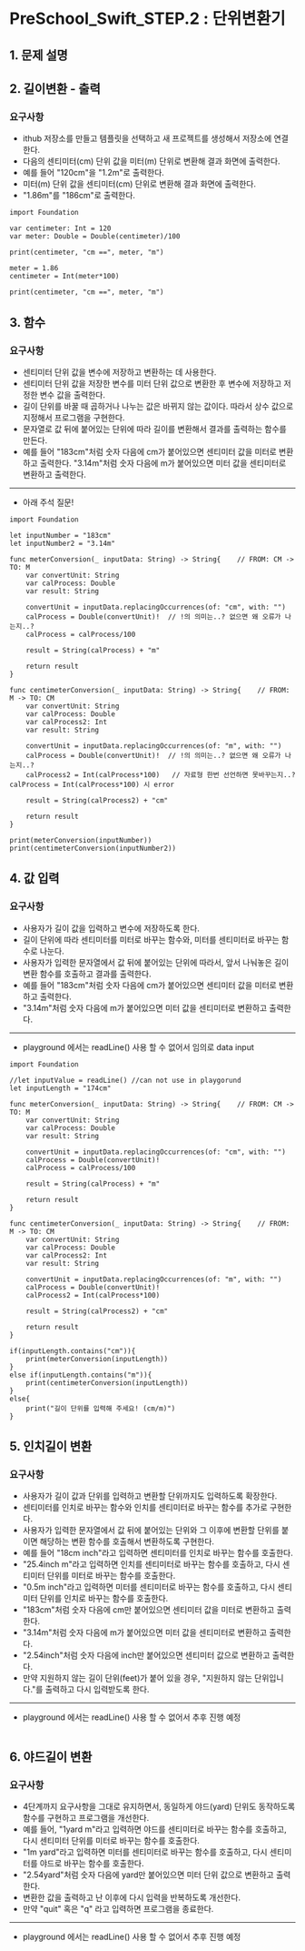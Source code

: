 # PreSchool_Swift_STEP.2 : 단위변환기
## 1. 문제 설명

## 2. 길이변환 - 출력
### 요구사항
- ithub 저장소를 만들고 템플릿을 선택하고 새 프로젝트를 생성해서 저장소에 연결한다.
- 다음의 센티미터(cm) 단위 값을 미터(m) 단위로 변환해 결과 화면에 출력한다.
- 예를 들어 "120cm"을 "1.2m"로 출력한다.
- 미터(m) 단위 값을 센티미터(cm) 단위로 변환해 결과 화면에 출력한다.
- "1.86m"를 "186cm"로 출력한다.
```
import Foundation

var centimeter: Int = 120
var meter: Double = Double(centimeter)/100

print(centimeter, "cm ==", meter, "m")

meter = 1.86
centimeter = Int(meter*100)

print(centimeter, "cm ==", meter, "m")
```

## 3. 함수
### 요구사항
- 센티미터 단위 값을 변수에 저장하고 변환하는 데 사용한다.
- 센티미터 단위 값을 저장한 변수를 미터 단위 값으로 변환한 후 변수에 저장하고 저정한 변수 값을 출력한다.
- 길이 단위를 바꿀 때 곱하거나 나누는 값은 바뀌지 않는 값이다. 따라서 상수 값으로 지정해서 프로그램을 구현한다.
- 문자열로 값 뒤에 붙어있는 단위에 따라 길이를 변환해서 결과를 출력하는 함수를 만든다.
- 예를 들어 "183cm"처럼 숫자 다음에 cm가 붙어있으면 센티미터 값을 미터로 변환하고 출력한다. "3.14m"처럼 숫자 다음에 m가 붙어있으면 미터 값을 센티미터로 변환하고 출력한다.
----------------------------------------------------------------------------------
- 아래 주석 질문!
```
import Foundation

let inputNumber = "183cm"
let inputNumber2 = "3.14m"

func meterConversion(_ inputData: String) -> String{    // FROM: CM -> TO: M 
    var convertUnit: String
    var calProcess: Double
    var result: String

    convertUnit = inputData.replacingOccurrences(of: "cm", with: "")
    calProcess = Double(convertUnit)!  // !의 의미는..? 없으면 왜 오류가 나는지..?
    calProcess = calProcess/100

    result = String(calProcess) + "m"

    return result
}

func centimeterConversion(_ inputData: String) -> String{    // FROM: M -> TO: CM 
    var convertUnit: String
    var calProcess: Double
    var calProcess2: Int
    var result: String

    convertUnit = inputData.replacingOccurrences(of: "m", with: "")
    calProcess = Double(convertUnit)!  // !의 의미는..? 없으면 왜 오류가 나는지..?
    calProcess2 = Int(calProcess*100)   // 자료형 한번 선언하면 못바꾸는지..? calProcess = Int(calProcess*100) 시 error

    result = String(calProcess2) + "cm"

    return result
}

print(meterConversion(inputNumber))
print(centimeterConversion(inputNumber2))
```

## 4. 값 입력
### 요구사항
- 사용자가 길이 값을 입력하고 변수에 저장하도록 한다.
- 길이 단위에 따라 센티미터를 미터로 바꾸는 함수와, 미터를 센티미터로 바꾸는 함수로 나눈다.
- 사용자가 입력한 문자열에서 값 뒤에 붙어있는 단위에 따라서, 앞서 나눠놓은 길이 변환 함수를 호출하고 결과를 출력한다.
- 예를 들어 "183cm"처럼 숫자 다음에 cm가 붙어있으면 센티미터 값을 미터로 변환하고 출력한다.
- "3.14m"처럼 숫자 다음에 m가 붙어있으면 미터 값을 센티미터로 변환하고 출력한다.
----------------------------------------------------------------------------------
- playground 에서는 readLine() 사용 할 수 없어서 임의로 data input 
```
import Foundation

//let inputValue = readLine() //can not use in playgorund
let inputLength = "174cm"

func meterConversion(_ inputData: String) -> String{    // FROM: CM -> TO: M 
    var convertUnit: String
    var calProcess: Double
    var result: String

    convertUnit = inputData.replacingOccurrences(of: "cm", with: "")
    calProcess = Double(convertUnit)!
    calProcess = calProcess/100

    result = String(calProcess) + "m"

    return result
}

func centimeterConversion(_ inputData: String) -> String{    // FROM: M -> TO: CM 
    var convertUnit: String
    var calProcess: Double
    var calProcess2: Int
    var result: String

    convertUnit = inputData.replacingOccurrences(of: "m", with: "")
    calProcess = Double(convertUnit)!
    calProcess2 = Int(calProcess*100)

    result = String(calProcess2) + "cm"

    return result
}

if(inputLength.contains("cm")){
    print(meterConversion(inputLength))
}
else if(inputLength.contains("m")){
    print(centimeterConversion(inputLength))
}
else{
    print("길이 단위를 입력해 주세요! (cm/m)")
}
```

## 5. 인치길이 변환
### 요구사항
- 사용자가 길이 값과 단위를 입력하고 변환할 단위까지도 입력하도록 확장한다.
- 센티미터를 인치로 바꾸는 함수와 인치를 센티미터로 바꾸는 함수를 추가로 구현한다.
- 사용자가 입력한 문자열에서 값 뒤에 붙어있는 단위와 그 이후에 변환할 단위를 붙이면 해당하는 변환 함수를 호출해서 변환하도록 구현한다.
- 예를 들어 "18cm inch"라고 입력하면 센티미터를 인치로 바꾸는 함수를 호출한다.
- "25.4inch m"라고 입력하면 인치를 센티미터로 바꾸는 함수를 호출하고, 다시 센티미터 단위를 미터로 바꾸는 함수를 호출한다.
- "0.5m inch"라고 입력하면 미터를 센티미터로 바꾸는 함수를 호출하고, 다시 센티미터 단위를 인치로 바꾸는 함수를 호출한다.
- "183cm"처럼 숫자 다음에 cm만 붙어있으면 센티미터 값을 미터로 변환하고 출력한다.
- "3.14m"처럼 숫자 다음에 m가 붙어있으면 미터 값을 센티미터로 변환하고 출력한다.
- "2.54inch"처럼 숫자 다음에 inch만 붙어있으면 센티미터 값으로 변환하고 출력한다.
- 만약 지원하지 않는 길이 단위(feet)가 붙어 있을 경우, "지원하지 않는 단위입니다."를 출력하고 다시 입력받도록 한다.
----------------------------------------------------------------------------------
- playground 에서는 readLine() 사용 할 수 없어서 추후 진행 예정 
```

```

## 6. 야드길이 변환
### 요구사항
- 4단계까지 요구사항을 그대로 유지하면서, 동일하게 야드(yard) 단위도 동작하도록 함수를 구현하고 프로그램을 개선한다.
- 예를 들어, "1yard m"라고 입력하면 야드를 센티미터로 바꾸는 함수를 호출하고, 다시 센티미터 단위를 미터로 바꾸는 함수를 호출한다.
- "1m yard"라고 입력하면 미터를 센티미터로 바꾸는 함수를 호출하고, 다시 센티미터를 야드로 바꾸는 함수를 호출한다.
- "2.54yard"처럼 숫자 다음에 yard만 붙어있으면 미터 단위 값으로 변환하고 출력한다.
- 변환한 값을 출력하고 난 이후에 다시 입력을 반복하도록 개선한다.
- 만약 "quit" 혹은 "q" 라고 입력하면 프로그램을 종료한다.
----------------------------------------------------------------------------------
- playground 에서는 readLine() 사용 할 수 없어서 추후 진행 예정 
```

```
